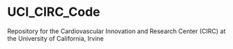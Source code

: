 # UCI_CIRC_Code
Repository for the Cardiovascular Innovation and Research Center (CIRC) at the University of California, Irvine
